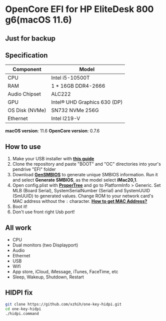 # OpenCore EFI for HP EliteDesk 800 g6(macOS 11.6)
## Just for backup

## Specification
| **Component** | **Model** |
| ------------- | --------- |
| CPU | Intel i5-10500T |
| RAM | 1 * 16GB DDR4-2666 |
| Audio Chipset | ALC222 |
| GPU | Intel® UHD Graphics 630 (DP) |
| OS Disk (NVMe) | SN732 NVMe 256G |
| Ethernet | Intel I219-V |

**macOS version**: 11.6
**OpenCore version**: 0.7.6

## How to use

1. Make your USB installer with [**this guide**](https://dortania.github.io/OpenCore-Install-Guide/installer-guide/)
2. Clone the repository and paste "BOOT" and "OC" directories into your's pendrive "EFI" folder
3. Download [**GenSMBIOS**](https://github.com/corpnewt/GenSMBIOS) to generate unique SMBIOS information. Run it and select **Generate SMBIOS**, as the model select **iMac20,1**.
4. Open config.plist with [**ProperTree**](https://github.com/corpnewt/ProperTree) and go to PlatformInfo > Generic. Set MLB (Board Serial), SystemSerialNumber (Serial) and SystemUUID (SmUUID) to generated values. Change ROM to your network card's MAC address without the `:` character. [**How to get MAC Address?**](https://www.wikihow.com/Find-the-MAC-Address-of-Your-Computer)
5. Boot it!
6. Don't use front right Usb port!

## All work

- CPU
- Dual monitors (two Displayport)
- Audio
- Ethernet
- USB
- Wifi
- App store, iCloud, iMessage, iTunes, FaceTime, etc
- Sleep, Wakeup, Shutdown, Restart

## HIDPI fix

```bash
git clone https://github.com/xzhih/one-key-hidpi.git
cd one-key-hidpi
./hidpi.command
```
